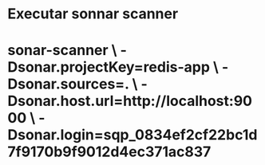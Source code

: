 <h1>Executar sonnar scanner</h1>

# sonar-scanner \ -Dsonar.projectKey=redis-app \ -Dsonar.sources=. \ -Dsonar.host.url=http://localhost:9000 \ -Dsonar.login=sqp_0834ef2cf22bc1d7f9170b9f9012d4ec371ac837